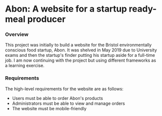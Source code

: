# Abon: A website for a startup ready-meal producer

### Overview
This project was initially to build a website for the Bristol environmentally conscious food startup, Abon. It was shelved in May 2019 due to University exams and then the startup's finder putting his startup aside for a full-time job. I am now continuing with the project but using different frameworks as a learning exercise.

### Requirements
The high-level requirements for the website are as follows:
* Users must be able to order Abon's products
* Administrators must be able to view and manage orders
* The website must be mobile-friendly
